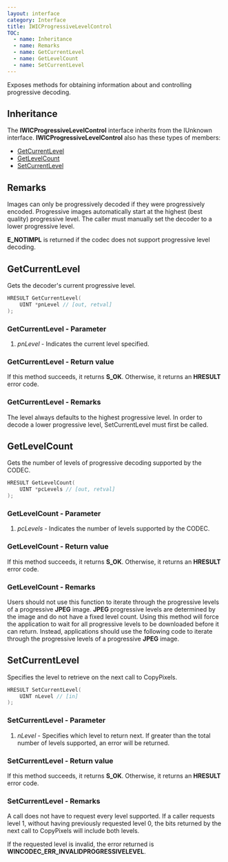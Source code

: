 ```yaml
---
layout: interface
category: Interface
title: IWICProgressiveLevelControl
TOC:
  - name: Inheritance
  - name: Remarks
  - name: GetCurrentLevel
  - name: GetLevelCount
  - name: SetCurrentLevel
---
```


Exposes methods for obtaining information about and controlling progressive decoding.

## Inheritance

The **IWICProgressiveLevelControl** interface inherits from the IUnknown interface.
**IWICProgressiveLevelControl** also has these types of members:

- [GetCurrentLevel](#getcurrentlevel)
- [GetLevelCount](#getlevelcount)
- [SetCurrentLevel](#setcurrentlevel)

## Remarks

Images can only be progressively decoded if they were progressively encoded.
Progressive images automatically start at the highest (best quality) progressive level.
The caller must manually set the decoder to a lower progressive level.

**E_NOTIMPL** is returned if the codec does not support progressive level decoding.

## GetCurrentLevel

Gets the decoder's current progressive level.

```cpp
HRESULT GetCurrentLevel(
    UINT *pnLevel // [out, retval]
);
```

### GetCurrentLevel - Parameter

1. *pnLevel* - Indicates the current level specified.

### GetCurrentLevel - Return value

If this method succeeds, it returns **S_OK**.
Otherwise, it returns an **HRESULT** error code.

### GetCurrentLevel - Remarks

The level always defaults to the highest progressive level.
In order to decode a lower progressive level, SetCurrentLevel must first be called.

## GetLevelCount

Gets the number of levels of progressive decoding supported by the CODEC.

```cpp
HRESULT GetLevelCount(
    UINT *pcLevels // [out, retval]
);
```

### GetLevelCount - Parameter

1. *pcLevels* - Indicates the number of levels supported by the CODEC.

### GetLevelCount - Return value

If this method succeeds, it returns **S_OK**.
Otherwise, it returns an **HRESULT** error code.

### GetLevelCount - Remarks

Users should not use this function to iterate through the progressive levels of a progressive **JPEG** image.
**JPEG** progressive levels are determined by the image and do not have a fixed level count.
Using this method will force the application to wait for all progressive levels to be downloaded before it can return.
Instead, applications should use the following code to iterate through the progressive levels of a progressive **JPEG** image.

## SetCurrentLevel

Specifies the level to retrieve on the next call to CopyPixels.

```cpp
HRESULT SetCurrentLevel(
    UINT nLevel // [in]
);
```

### SetCurrentLevel - Parameter

1. *nLevel* - Specifies which level to return next.
   If greater than the total number of levels supported, an error will be returned.

### SetCurrentLevel - Return value

If this method succeeds, it returns **S_OK**.
Otherwise, it returns an **HRESULT** error code.

### SetCurrentLevel - Remarks

A call does not have to request every level supported.
If a caller requests level 1, without having previously requested level 0, the bits returned by the next call to CopyPixels will include both levels.

If the requested level is invalid, the error returned is **WINCODEC_ERR_INVALIDPROGRESSIVELEVEL**.
